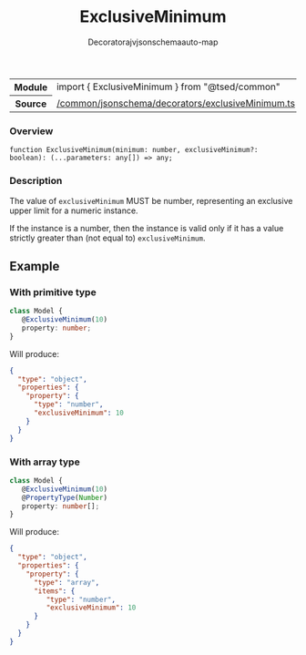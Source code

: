 
<header class="symbol-info-header"><h1 id="exclusiveminimum">ExclusiveMinimum</h1><label class="symbol-info-type-label decorator">Decorator</label><label class="api-type-label ajv" title="ajv">ajv</label><label class="api-type-label jsonschema" title="jsonschema">jsonschema</label><label class="api-type-label auto-map" title="The data will be stored on the right place according to the type and collectionType (primitive or collection).">auto-map</label></header>
<!-- summary -->
<section class="symbol-info"><table class="is-full-width"><tbody><tr><th>Module</th><td><div class="lang-typescript"><span class="token keyword">import</span> { ExclusiveMinimum }&nbsp;<span class="token keyword">from</span>&nbsp;<span class="token string">"@tsed/common"</span></div></td></tr><tr><th>Source</th><td><a href="https://github.com/Romakita/ts-express-decorators/blob/v4.0.6/src//common/jsonschema/decorators/exclusiveMinimum.ts#L0-L0">/common/jsonschema/decorators/exclusiveMinimum.ts</a></td></tr></tbody></table></section>
<!-- overview -->


### Overview


<pre><code class="typescript-lang ">function <span class="token function">ExclusiveMinimum</span><span class="token punctuation">(</span>minimum<span class="token punctuation">:</span> <span class="token keyword">number</span><span class="token punctuation">,</span> exclusiveMinimum?<span class="token punctuation">:</span> <span class="token keyword">boolean</span><span class="token punctuation">)</span><span class="token punctuation">:</span> <span class="token punctuation">(</span>...parameters<span class="token punctuation">:</span> <span class="token keyword">any</span><span class="token punctuation">[</span><span class="token punctuation">]</span><span class="token punctuation">)</span> => <span class="token keyword">any</span><span class="token punctuation">;</span></code></pre>


<!-- Parameters -->

<!-- Description -->


### Description

The value of `exclusiveMinimum` MUST be number, representing an exclusive upper limit for a numeric instance.

If the instance is a number, then the instance is valid only if it has a value strictly greater than (not equal to) `exclusiveMinimum`.

## Example
### With primitive type

```typescript
class Model {
   @ExclusiveMinimum(10)
   property: number;
}
```

Will produce:

```json
{
  "type": "object",
  "properties": {
    "property": {
      "type": "number",
      "exclusiveMinimum": 10
    }
  }
}
```

### With array type

```typescript
class Model {
   @ExclusiveMinimum(10)
   @PropertyType(Number)
   property: number[];
}
```

Will produce:

```json
{
  "type": "object",
  "properties": {
    "property": {
      "type": "array",
      "items": {
         "type": "number",
         "exclusiveMinimum": 10
      }
    }
  }
}
```

<!-- Members -->


